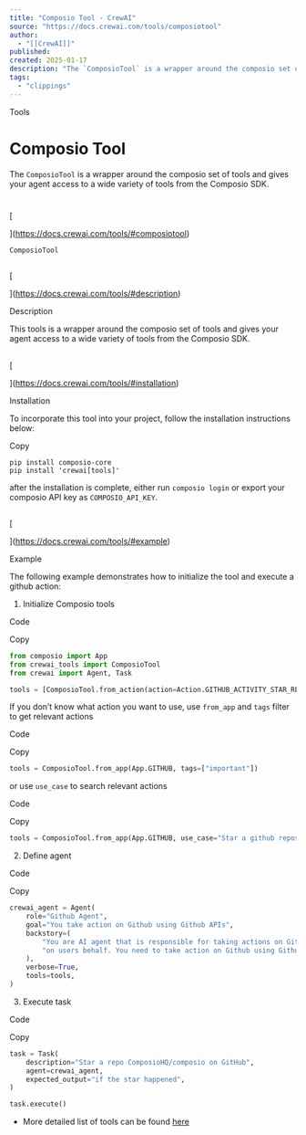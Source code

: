 ```yaml
---
title: "Composio Tool - CrewAI"
source: "https://docs.crewai.com/tools/composiotool"
author:
  - "[[CrewAI]]"
published:
created: 2025-01-17
description: "The `ComposioTool` is a wrapper around the composio set of tools and gives your agent access to a wide variety of tools from the Composio SDK."
tags:
  - "clippings"
---
```

Tools

# Composio Tool

The `ComposioTool` is a wrapper around the composio set of tools and gives your agent access to a wide variety of tools from the Composio SDK.

# 

[​

](https://docs.crewai.com/tools/#composiotool)

`ComposioTool`

## 

[​

](https://docs.crewai.com/tools/#description)

Description

This tools is a wrapper around the composio set of tools and gives your agent access to a wide variety of tools from the Composio SDK.

## 

[​

](https://docs.crewai.com/tools/#installation)

Installation

To incorporate this tool into your project, follow the installation instructions below:

Copy

```shell
pip install composio-core
pip install 'crewai[tools]'
```

after the installation is complete, either run `composio login` or export your composio API key as `COMPOSIO_API_KEY`.

## 

[​

](https://docs.crewai.com/tools/#example)

Example

The following example demonstrates how to initialize the tool and execute a github action:

1. Initialize Composio tools

Code

Copy

```python
from composio import App
from crewai_tools import ComposioTool
from crewai import Agent, Task

tools = [ComposioTool.from_action(action=Action.GITHUB_ACTIVITY_STAR_REPO_FOR_AUTHENTICATED_USER)]
```

If you don’t know what action you want to use, use `from_app` and `tags` filter to get relevant actions

Code

Copy

```python
tools = ComposioTool.from_app(App.GITHUB, tags=["important"])
```

or use `use_case` to search relevant actions

Code

Copy

```python
tools = ComposioTool.from_app(App.GITHUB, use_case="Star a github repository")
```

2. Define agent

Code

Copy

```python
crewai_agent = Agent(
    role="Github Agent",
    goal="You take action on Github using Github APIs",
    backstory=(
        "You are AI agent that is responsible for taking actions on Github "
        "on users behalf. You need to take action on Github using Github APIs"
    ),
    verbose=True,
    tools=tools,
)
```

3. Execute task

Code

Copy

```python
task = Task(
    description="Star a repo ComposioHQ/composio on GitHub",
    agent=crewai_agent,
    expected_output="if the star happened",
)

task.execute()
```

- More detailed list of tools can be found [here](https://app.composio.dev/)